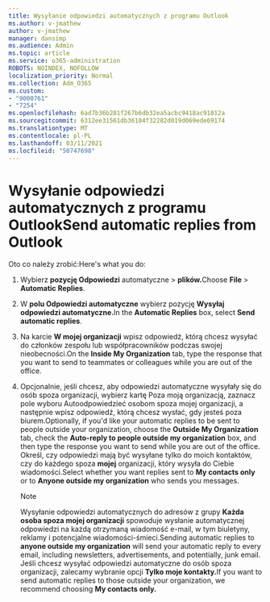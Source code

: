 ```yaml
---
title: Wysyłanie odpowiedzi automatycznych z programu Outlook
ms.author: v-jmathew
author: v-jmathew
manager: dansimp
ms.audience: Admin
ms.topic: article
ms.service: o365-administration
ROBOTS: NOINDEX, NOFOLLOW
localization_priority: Normal
ms.collection: Adm_O365
ms.custom:
- "9000761"
- "7254"
ms.openlocfilehash: 6ad7b36b281f267b6db32ea5acbc9418ac91812a
ms.sourcegitcommit: 6312ee31561db36104f32282d019d069ede69174
ms.translationtype: MT
ms.contentlocale: pl-PL
ms.lasthandoff: 03/11/2021
ms.locfileid: "50747698"
---
```

# <a name="send-automatic-replies-from-outlook"></a><span data-ttu-id="a49dc-102">Wysyłanie odpowiedzi automatycznych z programu Outlook</span><span class="sxs-lookup"><span data-stu-id="a49dc-102">Send automatic replies from Outlook</span></span>

<span data-ttu-id="a49dc-103">Oto co należy zrobić:</span><span class="sxs-lookup"><span data-stu-id="a49dc-103">Here's what you do:</span></span>

1. <span data-ttu-id="a49dc-104">Wybierz **pozycję Odpowiedzi** automatyczne  >  **plików.**</span><span class="sxs-lookup"><span data-stu-id="a49dc-104">Choose **File** > **Automatic Replies**.</span></span>
2. <span data-ttu-id="a49dc-105">W **polu Odpowiedzi automatyczne** wybierz pozycję **Wysyłaj odpowiedzi automatyczne.**</span><span class="sxs-lookup"><span data-stu-id="a49dc-105">In the **Automatic Replies** box, select **Send automatic replies**.</span></span>
3. <span data-ttu-id="a49dc-106">Na karcie **W mojej organizacji** wpisz odpowiedź, którą chcesz wysyłać do członków zespołu lub współpracowników podczas swojej nieobecności.</span><span class="sxs-lookup"><span data-stu-id="a49dc-106">On the **Inside My Organization** tab, type the response that you want to send to teammates or colleagues while you are out of the office.</span></span>
4. <span data-ttu-id="a49dc-107">Opcjonalnie, jeśli chcesz, aby odpowiedzi automatyczne wysyłały się do osób  spoza organizacji,  wybierz kartę Poza moją organizacją, zaznacz pole wyboru Autoodpowiedzieć osobom spoza mojej organizacji, a następnie wpisz odpowiedź, którą chcesz wysłać, gdy jesteś poza biurem.</span><span class="sxs-lookup"><span data-stu-id="a49dc-107">Optionally, if you'd like your automatic replies to be sent to people outside your organization, choose the **Outside My Organization** tab, check the **Auto-reply to people outside my organization** box, and then type the response you want to send while you are out of the office.</span></span> <span data-ttu-id="a49dc-108">Określ, czy odpowiedzi mają  być wysyłane tylko do moich kontaktów, czy do każdego spoza **mojej** organizacji, który wysyła do Ciebie wiadomości.</span><span class="sxs-lookup"><span data-stu-id="a49dc-108">Select whether you want replies sent to **My contacts only** or to **Anyone outside my organization** who sends you messages.</span></span>

    > [!NOTE]
    > <span data-ttu-id="a49dc-109">Wysyłanie odpowiedzi automatycznych do adresów z grupy **Każda osoba spoza mojej organizacji** spowoduje wysłanie automatycznej odpowiedzi na każdą otrzymaną wiadomość e-mail, w tym biuletyny, reklamy i potencjalne wiadomości-śmieci.</span><span class="sxs-lookup"><span data-stu-id="a49dc-109">Sending automatic replies to **anyone outside my organization** will send your automatic reply to every email, including newsletters, advertisements, and potentially, junk email.</span></span> <span data-ttu-id="a49dc-110">Jeśli chcesz wysyłać odpowiedzi automatyczne do osób spoza organizacji, zalecamy wybranie opcji **Tylko moje kontakty.**</span><span class="sxs-lookup"><span data-stu-id="a49dc-110">If you want to send automatic replies to those outside your organization, we recommend choosing **My contacts only.**</span></span>
